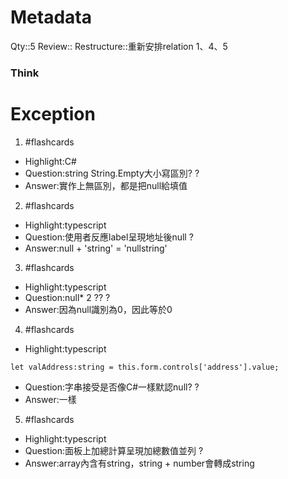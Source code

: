# Metadata
Qty::5
Review::
Restructure::重新安排relation 1、4、5 

### Think

# Exception


1. #flashcards 
- Highlight:C#
- Question:string String.Empty大小寫區別?
?
- Answer:實作上無區別，都是把null給填值

2. #flashcards 
- Highlight:typescript
- Question:使用者反應label呈現地址後null
?
- Answer:null + 'string' = 'nullstring'

3. #flashcards 
- Highlight:typescript
- Question:null* 2 ??
?
- Answer:因為null識別為0，因此等於0

4. #flashcards 
- Highlight:typescript
```
let valAddress:string = this.form.controls['address'].value;
```
- Question:字串接受是否像C#一樣默認null?
?
- Answer:一樣

5. #flashcards 
- Highlight:typescript
- Question:面板上加總計算呈現加總數值並列
?
- Answer:array內含有string，string + number會轉成string